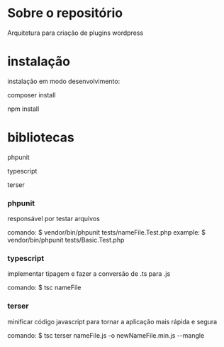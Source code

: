 # Sobre o repositório

Arquitetura para criação de plugins wordpress

# instalação

instalação em modo desenvolvimento: 

composer install

npm install

# bibliotecas

phpunit

typescript

terser

### phpunit

responsável por testar arquivos

comando: $ vendor/bin/phpunit tests/nameFile.Test.php
example: $ vendor/bin/phpunit tests/Basic.Test.php

### typescript

implementar tipagem e fazer a conversão de .ts para .js

comando: $ tsc nameFile

### terser

minificar código javascript para tornar a aplicação mais rápida e segura

comando: $ tsc terser nameFile.js -o newNameFile.min.js --mangle



